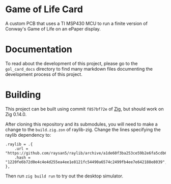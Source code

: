 # Game of Life Card
A custom PCB that uses a TI MSP430 MCU to run a finite version of Conway's Game of Life on an ePaper display.
# Documentation
To read about the development of this project, please go to the `gol_card_docs` directory to find many markdown files documenting the development process of this project.
# Building
This project can be built using commit `f857bf72e` of [Zig](https://github.com/ziglang/zig), but should work on Zig 0.14.0.

After cloning this repository and its submodules, you will need to make a change to the `build.zig.zon` of raylib-zig. Change the lines specifying the raylib dependency to:
```
.raylib = .{
    .url = "https://github.com/raysan5/raylib/archive/a1de60f3ba253ce59b2e6fa5cdb69c15eaadc1cb.zip",
    .hash = "1220fe6b72d0e4c4e4d255ea4ee1e8121fc54490a6574c2499fb4ee7e642188e8039",
},
```
Then run `zig build run` to try out the desktop simulator.